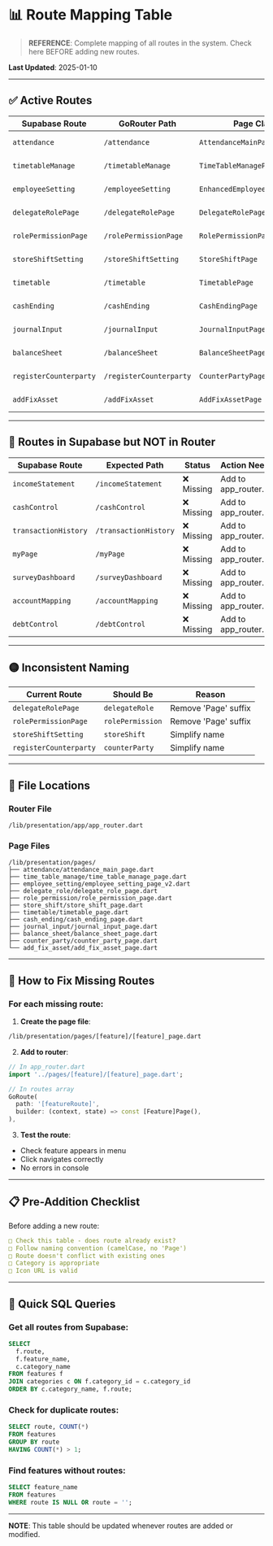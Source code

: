 # 📊 Route Mapping Table

> **REFERENCE**: Complete mapping of all routes in the system. Check here BEFORE adding new routes.

**Last Updated**: 2025-01-10

---

## ✅ Active Routes

| Supabase Route | GoRouter Path | Page Class | Category | Status |
|----------------|---------------|------------|----------|--------|
| `attendance` | `/attendance` | `AttendanceMainPage` | HR | ✅ Active |
| `timetableManage` | `/timetableManage` | `TimeTableManagePage` | HR | ✅ Active |
| `employeeSetting` | `/employeeSetting` | `EnhancedEmployeeSettingPage` | HR | ✅ Active |
| `delegateRolePage` | `/delegateRolePage` | `DelegateRolePage` | HR | ✅ Active |
| `rolePermissionPage` | `/rolePermissionPage` | `RolePermissionPage` | HR | ✅ Active |
| `storeShiftSetting` | `/storeShiftSetting` | `StoreShiftPage` | HR | ✅ Active |
| `timetable` | `/timetable` | `TimetablePage` | HR | ✅ Active |
| `cashEnding` | `/cashEnding` | `CashEndingPage` | Finance | ✅ Active |
| `journalInput` | `/journalInput` | `JournalInputPage` | Finance | ✅ Active |
| `balanceSheet` | `/balanceSheet` | `BalanceSheetPage` | Finance | ✅ Active |
| `registerCounterparty` | `/registerCounterparty` | `CounterPartyPage` | Finance | ✅ Active |
| `addFixAsset` | `/addFixAsset` | `AddFixAssetPage` | Finance | ✅ Active |

---

## 🔴 Routes in Supabase but NOT in Router

| Supabase Route | Expected Path | Status | Action Needed |
|----------------|---------------|--------|---------------|
| `incomeStatement` | `/incomeStatement` | ❌ Missing | Add to app_router.dart |
| `cashControl` | `/cashControl` | ❌ Missing | Add to app_router.dart |
| `transactionHistory` | `/transactionHistory` | ❌ Missing | Add to app_router.dart |
| `myPage` | `/myPage` | ❌ Missing | Add to app_router.dart |
| `surveyDashboard` | `/surveyDashboard` | ❌ Missing | Add to app_router.dart |
| `accountMapping` | `/accountMapping` | ❌ Missing | Add to app_router.dart |
| `debtControl` | `/debtControl` | ❌ Missing | Add to app_router.dart |

---

## 🟡 Inconsistent Naming

| Current Route | Should Be | Reason |
|--------------|-----------|---------|
| `delegateRolePage` | `delegateRole` | Remove 'Page' suffix |
| `rolePermissionPage` | `rolePermission` | Remove 'Page' suffix |
| `storeShiftSetting` | `storeShift` | Simplify name |
| `registerCounterparty` | `counterParty` | Simplify name |

---

## 📁 File Locations

### Router File
```
/lib/presentation/app/app_router.dart
```

### Page Files
```
/lib/presentation/pages/
├── attendance/attendance_main_page.dart
├── time_table_manage/time_table_manage_page.dart
├── employee_setting/employee_setting_page_v2.dart
├── delegate_role/delegate_role_page.dart
├── role_permission/role_permission_page.dart
├── store_shift/store_shift_page.dart
├── timetable/timetable_page.dart
├── cash_ending/cash_ending_page.dart
├── journal_input/journal_input_page.dart
├── balance_sheet/balance_sheet_page.dart
├── counter_party/counter_party_page.dart
└── add_fix_asset/add_fix_asset_page.dart
```

---

## 🔧 How to Fix Missing Routes

### For each missing route:

1. **Create the page file**:
```bash
/lib/presentation/pages/[feature]/[feature]_page.dart
```

2. **Add to router**:
```dart
// In app_router.dart
import '../pages/[feature]/[feature]_page.dart';

// In routes array
GoRoute(
  path: '[featureRoute]',
  builder: (context, state) => const [Feature]Page(),
),
```

3. **Test the route**:
- Check feature appears in menu
- Click navigates correctly
- No errors in console

---

## 📋 Pre-Addition Checklist

Before adding a new route:
```yaml
□ Check this table - does route already exist?
□ Follow naming convention (camelCase, no 'Page')
□ Route doesn't conflict with existing ones
□ Category is appropriate
□ Icon URL is valid
```

---

## 🚀 Quick SQL Queries

### Get all routes from Supabase:
```sql
SELECT 
  f.route,
  f.feature_name,
  c.category_name
FROM features f
JOIN categories c ON f.category_id = c.category_id
ORDER BY c.category_name, f.route;
```

### Check for duplicate routes:
```sql
SELECT route, COUNT(*) 
FROM features 
GROUP BY route 
HAVING COUNT(*) > 1;
```

### Find features without routes:
```sql
SELECT feature_name 
FROM features 
WHERE route IS NULL OR route = '';
```

---

**NOTE**: This table should be updated whenever routes are added or modified.